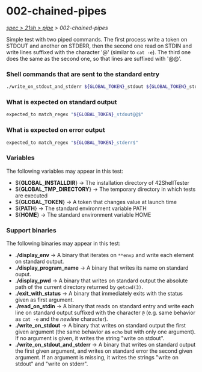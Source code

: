 # 002-chained-pipes

*[spec > 21sh > pipe](..) > 002-chained-pipes*

Simple test with two piped commands.
The first process write a token on STDOUT and another on STDERR, then the second one read on STDIN and write lines suffixed with the character '@' (similar to `cat -e`). The third one does the same as the second one, so that lines are suffixed with '@@'.
### Shell commands that are sent to the standard entry

```bash
./write_on_stdout_and_stderr ${GLOBAL_TOKEN}_stdout ${GLOBAL_TOKEN}_stderr | ./read_on_stdin | ./read_on_stdin

```

### What is expected on standard output

```bash
expected_to match_regex "${GLOBAL_TOKEN}_stdout@@$"

```

### What is expected on error output

```bash
expected_to match_regex "${GLOBAL_TOKEN}_stderr$"

```

### Variables

The following variables may appear in this test:

* ${**GLOBAL_INSTALLDIR**} -> The installation directory of 42ShellTester
* ${**GLOBAL_TMP_DIRECTORY**} -> The temporary directory in which tests are executed
* ${**GLOBAL_TOKEN**} -> A token that changes value at launch time
* ${**PATH**} -> The standard environment variable PATH
* ${**HOME**} -> The standard environment variable HOME

### Support binaries

The following binaries may appear in this test:


* **./display_env** -> A binary that iterates on `**envp` and write each element on standard output.
* **./display_program_name** -> A binary that writes its name on standard ouput.
* **./display_pwd** -> A binary that writes on standard output the absolute path of the current directory returned by `getcwd(3)`.
* **./exit_with_status** -> A binary that immediately exits with the status given as first argument.
* **./read_on_stdin** -> A binary that reads on standard entry and write each line on standard output suffixed with the character `@` (e.g. same behavior as `cat -e` and the *newline* character).
* **./write_on_stdout** -> A binary that writes on standard output the first given argument (the same behavior as `echo` but with only one argument). If no argument is given, it writes the string "write on stdout".
* **./write_on_stdout_and_stderr** -> A binary that writes on standard output the first given argument, and writes on standard error the second given argument. If an argument is missing, it writes the strings "write on stdout" and "write on stderr".
